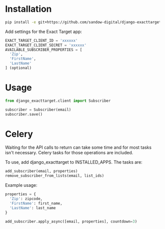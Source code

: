 
Installation
============

```bash
pip install -e git+https://github.com/sandow-digital/django-exacttarget.git#egg=django_exacttarget
```

Add settings for the Exact Target app:

```python
EXACT_TARGET_CLIENT_ID = 'xxxxxx'
EXACT_TARGET_CLIENT_SECRET = 'xxxxxx'
AVAILABLE_SUBSCRIBER_PROPERTIES = [
  'Zip',
  'FirstName',
  'LastName'
] (optional)
```

Usage
=====

```python
from django_exacttarget.client import Subscriber

subscriber = Subscriber(email)
subscriber.save()
```

Celery
======

Waiting for the API calls to return can take some time and for most tasks isn't necessary. Celery tasks for those operations are included.

To use, add django_exacttarget to INSTALLED_APPS. The tasks are:

```python
add_subscriber(email, properties)
remove_subscriber_from_lists(email, list_ids)
```

Example usage:

```python
properties = {
  'Zip': zipcode,
  'FirstName': first_name,
  'LastName': last_name
}

add_subscriber.apply_async([email, properties], countdown=3)
```
